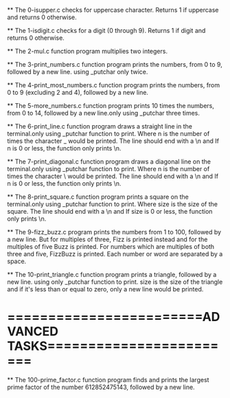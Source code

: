 ** The 0-isupper.c checks for uppercase character. Returns 1 if uppercase and returns 0 otherwise.

** The 1-isdigit.c checks for a digit (0 through 9). Returns 1 if digit and returns 0 otherwise.

** The 2-mul.c function program multiplies two integers.

** The 3-print_numbers.c function program prints the numbers, from 0 to 9, followed by a new line. using _putchar only twice.

** The 4-print_most_numbers.c function program prints the numbers, from 0 to 9 (excluding 2 and 4), followed by a new line.

** The 5-more_numbers.c function program prints 10 times the numbers, from 0 to 14, followed by a new line.only using _putchar three times.

** The 6-print_line.c function program draws a straight line in the terminal.only using _putchar function to print.  Where n is the number of times the character _ would be printed. The line should end with a \n and If n is 0 or less, the function only prints \n.

** The 7-print_diagonal.c function program draws a diagonal line on the terminal.only using _putchar function to print.  Where n is the number of times the character \ would be printed. The line should end with a \n and If n is 0 or less, the function only prints \n.

** The 8-print_square.c function program prints a square on the terminal.only using _putchar function to print.  Where size is the size of the square. The line should end with a \n and If size is 0 or less, the function only prints \n.

** The 9-fizz_buzz.c program prints the numbers from 1 to 100, followed by a new line. But for multiples of three, Fizz is printed instead and for the multiples of five Buzz is printed. For numbers which are multiples of both three and five, FizzBuzz is printed. Each number or word are separated by a space.

** The 10-print_triangle.c function program prints a triangle, followed by a new line. using only _putchar function to print. size is the size of the triangle and if it's less than or equal to zero, only a new line would be printed. 


========================ADVANCED TASKS========================
==============================================================

** The 100-prime_factor.c function program finds and prints the largest prime factor of the number 612852475143, followed by a new line.

